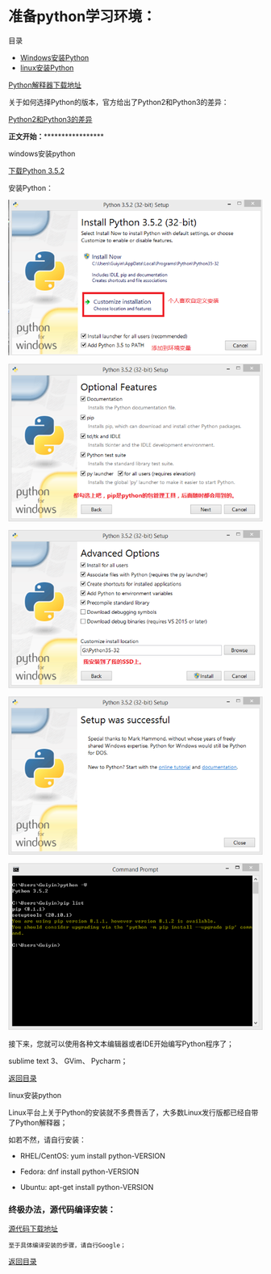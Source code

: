 # 准备python学习环境：

<span id="目录">目录</span>

* [Windows安装Python](#windows安装python)
* [linux安装Python](#linux安装python)


[Python解释器下载地址](https://www.python.org/downloads/)

关于如何选择Python的版本，官方给出了Python2和Python3的差异：

[Python2和Python3的差异](https://wiki.python.org/moin/Python2orPython3)

**************************正文开始：*******************************************

<span id="windows安装python">windows安装python</span>

[下载Python 3.5.2](https://www.python.org/ftp/python/3.5.2/python-3.5.2.exe)

安装Python：

![Windows安装Python](images/001windows_install_python.png)

![Windows安装Python](images/002windows_install_python.png)

![Windows安装Python](images/003windows_install_python.png)

![安装成功](images/004windows_install_python_successful.png)

![验证安装](images/005windows_install_python_checkout.png)

接下来，您就可以使用各种文本编辑器或者IDE开始编写Python程序了；

sublime text 3、
GVim、
Pycharm；

[返回目录](#目录)

<span id="linux安装python">linux安装python</span>

Linux平台上关于Python的安装就不多费唇舌了，大多数Linux发行版都已经自带了Python解释器；

如若不然，请自行安装：

- RHEL/CentOS:	yum install python-VERSION

- Fedora:			dnf install python-VERSION

- Ubuntu:			apt-get install python-VERSION

### 终极办法，源代码编译安装：

[源代码下载地址](https://www.python.org/ftp/python/3.6.0/Python-3.6.0b1.tar.xz)

	至于具体编译安装的步骤，请自行Google；

[返回目录](#目录)

